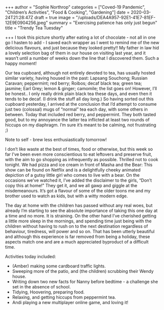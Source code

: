 +++
author = "Sophie Northrop"
categories = ["Coved-19 Pandemic", "Children’s Activities", "Food & Cooking", "Gardening"]
date = 2020-03-24T21:28:47Z
draft = true
image = "/uploads/DEA4A957-92E1-41E7-81EF-12E9E0904256.jpeg"
summary = "Exercising patience has only just begun"
title = "Trendy Tea Tuesday"

+++
I took this picture shortly after eating a lot of chocolate - not all in one go I hasten to add - I saved each wrapper as I went to remind me of the new delicious flavours, and just because they looked pretty!! My father in law hid a lovely selection bag of them in our house on visiting last year, and it wasn’t until a number of weeks down the line that I discovered them. Such a happy moment!

Our tea cupboard, although not entirely devoted to tea, has usually hosted similar variety, having housed in the past: Lapsang Souchong; Russian Caravan; peppermint; red berry; Roibos; decaf black tea; green tea; jasmine; Earl Grey; lemon & ginger; camomile; the list goes on! However, I’ll be honest.. I only really drink plain black tea these days, and even then it tends to be decaf. (I drink the stuff all day long.) So having sorted out this cupboard yesterday, I arrived at the conclusion that I’d attempt to consume just two (colossal) mugs of “normal” tea each day, with some others in between. Today that included red berry, and peppermint. They both tasted good, but to my annoyance the latter tea inflicted at least two rounds of hiccups on my diaphragm. I’m sure it’s meant to be calming, not frustrating ;)

Note to self - brew less enthusiastically tomorrow!

I don’t like waste at the best of times, food or otherwise, but this week so far I’ve been even more conscientious to eat leftovers and preserve fruit, with the aim to go shopping as infrequently as possible. Thrilled not to cook tonight. We had pizza and ice cream in front of Masha and the Bear: This show can be found on Netflix and is a delightfully cheeky animated depiction of a gutsy little girl who comes to live with a bear. On the occasions we’ve watched it, I’ve added the disclaimer to the girls, “Don’t copy this at home!” They get it, and we all gawp and giggle at the misdemeanours. It’s got a flavour of some of the older toons me and my brother used to watch as kids, but with a witty modern edge.

The day at home with the children has passed without any real woes, but already I’m starting to see the absolute importance of taking this one day at a time and no more. It is straining. On the other hand I’ve cherished getting a little more sleep in the mornings, and spending time just being with the children without having to rush on to the next destination regardless of behaviour, tiredness, will power and so on. That has been utterly beautiful and although this experience is far removed from being a holiday, these aspects match one and are a much appreciated byproduct of a difficult time.

Activities today included:

* (Amber) making some cardboard traffic lights.
* Sweeping more of the patio, and (the children) scrubbing their Wendy house.
* Writing down two new facts for Nanny before bedtime - a challenge she set in the absence of school.
* Tidying, Hoovering, preparing food.
* Relaxing, and getting hiccups from peppermint tea.
* Andi playing a new multiplayer online game, and loving it!